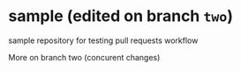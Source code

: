sample (edited on branch `two`)
======

sample repository for testing pull requests workflow

More on branch two (concurent changes)
